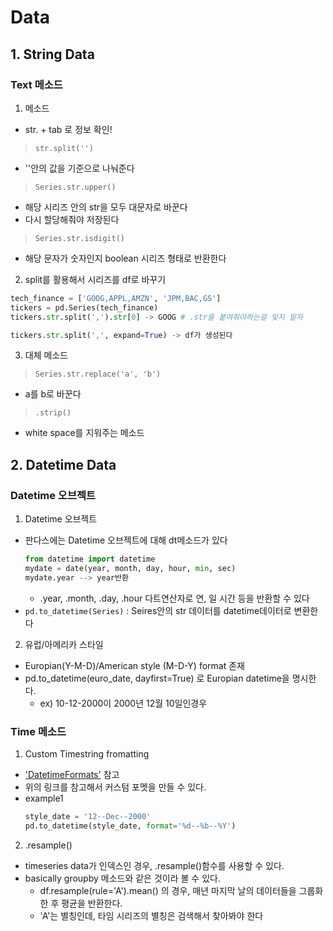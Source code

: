 # Data
## 1. String Data
### Text 메소드 
1. 메소드
- str. + tab 로 정보 확인!
> `str.split('')`
  - ''안의 값을 기준으로 나눠준다
> `Series.str.upper()`
  - 해당 시리즈 안의 str을 모두 대문자로 바꾼다
  - 다시 할당해줘야 저장된다
> `Series.str.isdigit()`
  - 해당 문자가 숫자인지 boolean 시리즈 형태로 반환한다

2. split를 활용해서 시리즈를 df로 바꾸기
```python
tech_finance = ['GOOG,APPL,AMZN', 'JPM,BAC,GS']
tickers = pd.Series(tech_finance)
tickers.str.split(',').str[0] -> GOOG # .str을 붙여줘야하는걸 잊지 말자 

tickers.str.split(',', expand=True) -> df가 생성된다
``` 

3. 대체 메소드 
> `Series.str.replace('a', 'b')`
  - a를 b로 바꾼다 
> `.strip()`
  - white space를 지워주는 메소드 

## 2. Datetime Data

### Datetime 오브젝트

1. Datetime 오브젝트
  - 판다스에는 Datetime 오브젝트에 대해 dt메소드가 있다
    ```python
    from datetime import datetime
    mydate = date(year, month, day, hour, min, sec)
    mydate.year --> year반환
    ```
      - .year, .month, .day, .hour 다트연산자로 연, 일 시간 등을 반환할 수 있다
   - `pd.to_datetime(Series)` : Seires안의 str 데이터를 datetime데이터로 변환한다 
2. 유럽/아메리카 스타일
  - Europian(Y-M-D)/American style (M-D-Y) format 존재
  - pd.to_datetime(euro_date, dayfirst=True) 로 Europian datetime을 명시한다.
    - ex) 10-12-2000이 2000년 12월 10일인경우

### Time 메소드
1. Custom Timestring fromatting
  - ['DatetimeFormats'](https://pandas.pydata.org/pandas-docs/stable/user_guide/timeseries.html#converting-to-timestamps) 참고
  - 위의 링크를 참고해서 커스텀 포멧을 만들 수 있다.
  - example1
    ```python
    style_date = '12--Dec--2000'
    pd.to_datetime(style_date, format='%d--%b--%Y')
    ```
2. .resample()
  - timeseries data가 인덱스인 경우, .resample()함수를 사용할 수 있다.
  - basically groupby 메소드와 같은 것이라 볼 수 있다.
    - df.resample(rule='A').mean() 의 경우, 매년 마지막 날의 데이터들을 그룹화한 후 평균을 반환한다.
    - 'A'는 별칭인데, 타임 시리즈의 별칭은 검색해서 찾아봐야 한다
